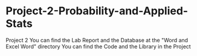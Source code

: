 # Project-2-Probability-and-Applied-Stats
Project 2
You can find the Lab Report and the Database at the "Word and Excel Word" directory
You can find the Code and the Library in the Project 
